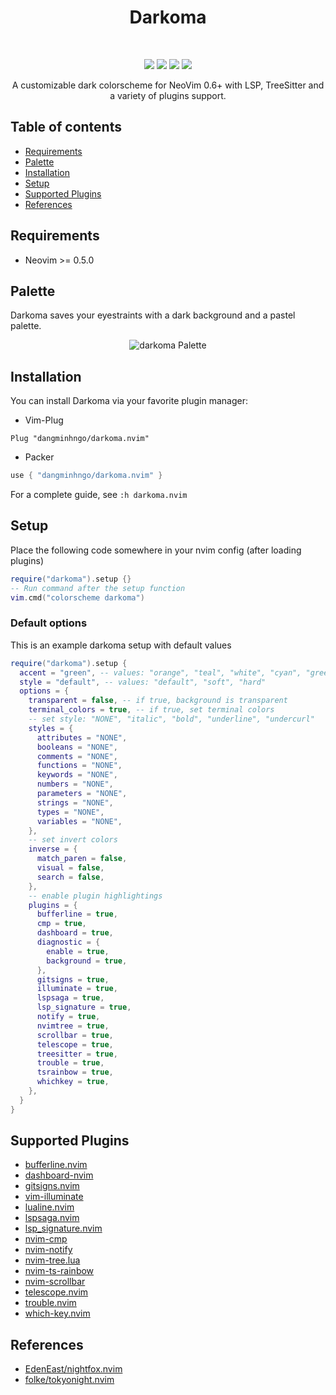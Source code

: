 <h1 align="center">Darkoma</h1>
<br />
<p align="center">
  <a href="https://github.com/dangminhngo/darkoma.nvim/stargazers"><img src="https://img.shields.io/github/stars/dangminhngo/darkoma.nvim?colorA=1b2125&colorB=73aace&style=for-the-badge"></a>
  <a href="https://github.com/dangminhngo/darkoma.nvim/issues"><img src="https://img.shields.io/github/issues/dangminhngo/darkoma.nvim?colorA=1b2125&colorB=f08789&style=for-the-badge"></a>
  <a href="https://github.com/dangminhngo/darkoma.nvim/contributors"><img src="https://img.shields.io/github/contributors/dangminhngo/darkoma.nvim?colorA=1b2125&colorB=83c1ae&style=for-the-badge"></a>
  <a href="https://github.com/dangminhngo/darkoma.nvim/network/members"><img src="https://img.shields.io/github/forks/dangminhngo/darkoma.nvim?colorA=1b2125&colorB=b3a8f9&style=for-the-badge"></a>
</p>

<p align="center">
  A customizable dark colorscheme for NeoVim 0.6+ with LSP, TreeSitter and a variety of plugins support.
</p>

## Table of contents

- [Requirements](#requirements)
- [Palette](#palette)
- [Installation](#Installation)
- [Setup](#setup)
- [Supported Plugins](#supported-plugins)
- [References](#references)

## Requirements

- Neovim >= 0.5.0

## Palette

Darkoma saves your eyestraints with a dark background and a pastel palette.

<div align="center">
  <img 
    src="https://raw.githubusercontent.com/dangminhngo/darkoma.nvim/main/media/palette.svg"
    alt="darkoma Palette"
  />
</div>

## Installation

You can install Darkoma via your favorite plugin manager:

- Vim-Plug
```vim
Plug "dangminhngo/darkoma.nvim"
```

- Packer
```lua
use { "dangminhngo/darkoma.nvim" }
```

For a complete guide, see ```:h darkoma.nvim```

## Setup

Place the following code somewhere in your nvim config (after loading plugins)

```lua
require("darkoma").setup {}
-- Run command after the setup function
vim.cmd("colorscheme darkoma")
```

### Default options

This is an example darkoma setup with default values

```lua
require("darkoma").setup {
  accent = "green", -- values: "orange", "teal", "white", "cyan", "green", "magenta", "purple", "red", "blue", "yellow"
  style = "default", -- values: "default", "soft", "hard" 
  options = {
    transparent = false, -- if true, background is transparent
    terminal_colors = true, -- if true, set terminal colors
    -- set style: "NONE", "italic", "bold", "underline", "undercurl"
    styles = {
      attributes = "NONE",
      booleans = "NONE",
      comments = "NONE",
      functions = "NONE",
      keywords = "NONE",
      numbers = "NONE",
      parameters = "NONE",
      strings = "NONE",
      types = "NONE",
      variables = "NONE",
    },
    -- set invert colors
    inverse = {
      match_paren = false,
      visual = false,
      search = false,
    },
    -- enable plugin highlightings
    plugins = {
      bufferline = true,
      cmp = true,
      dashboard = true,
      diagnostic = {
        enable = true,
        background = true,
      },
      gitsigns = true,
      illuminate = true,
      lspsaga = true,
      lsp_signature = true,
      notify = true,
      nvimtree = true,
      scrollbar = true,
      telescope = true,
      treesitter = true,
      trouble = true,
      tsrainbow = true,
      whichkey = true,
    },
  }
}
```

## Supported Plugins

- [bufferline.nvim](https://github.com/akinsho/bufferline.nvim)
- [dashboard-nvim](https://github.com/glepnir/dashboard-nvim)
- [gitsigns.nvim](https://github.com/lewis6991/gitsigns.nvim)
- [vim-illuminate](https://github.com/RRethy/vim-illuminate)
- [lualine.nvim](https://github.com/nvim-lualine/lualine.nvim)
- [lspsaga.nvim](https://github.com/glepnir/lspsaga.nvim)
- [lsp_signature.nvim](https://github.com/ray-x/lsp_signature)
- [nvim-cmp](https://github.com/hrsh7th/nvim-cmp)
- [nvim-notify](https://github.com/rcarriga/nvim-notify)
- [nvim-tree.lua](https://github.com/kyazdani42/nvim-tree.lua)
- [nvim-ts-rainbow](https://github.com/p00f/nvim-ts-rainbow)
- [nvim-scrollbar](https://github.com/petertriho/nvim-scrollbar)
- [telescope.nvim](https://github.com/nvim-telescope/telescope.nvim)
- [trouble.nvim](https://github.com/folke/trouble.nvim)
- [which-key.nvim](https://github.com/folke/which-key.nvim)

## References

- [EdenEast/nightfox.nvim](https://github.com/EdenEast/nightfox.nvim)
- [folke/tokyonight.nvim](https://github.com/folke/tokyonight.nvim)
